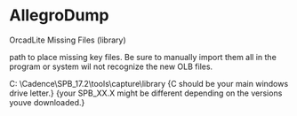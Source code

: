 # AllegroDump
OrcadLite Missing Files (library)

path to place missing key files. Be sure to manually import them all in the program or system wil not recognize the new OLB files.

C: \Cadence\SPB_17.2\tools\capture\library
{C should be your main windows drive letter.}
{your SPB_XX.X might be different depending on the versions youve downloaded.}

